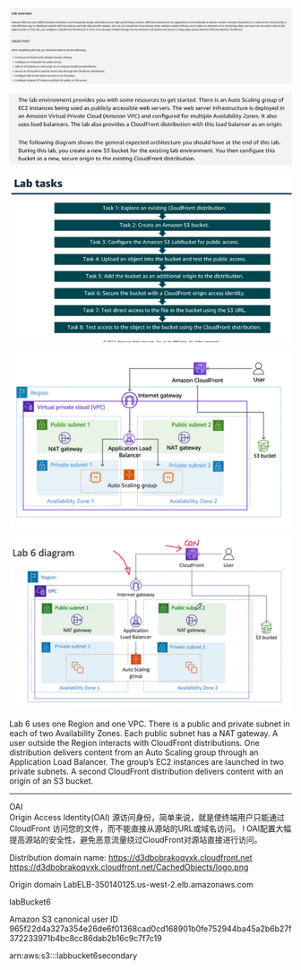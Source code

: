 
![](image/Pasted%20image%2020231023202340.png)


![](image/Pasted%20image%2020231004121204.png)

![](image/Pasted%20image%2020231004125215.png)

![](image/Pasted%20image%2020231004121129.png)


![](image/Pasted%20image%2020231004124754.png)


Lab 6 uses one Region and one VPC. There is a public and private subnet in each of two Availability Zones. Each public subnet has a NAT gateway. A user outside the Region interacts with CloudFront distributions. One distribution delivers content from an Auto Scaling group through an Application Load Balancer. The group’s EC2 instances are launched in two private subnets. A second CloudFront distribution delivers content with an origin of an S3 bucket.




---- 


OAI  
Origin Access Identity(OAI) 源访问身份，简单来说，就是使终端用户只能通过CloudFront 访问您的文件，而不能直接从源站的URL或域名访问。 l OAI配置大幅提高源站的安全性，避免恶意流量绕过CloudFront对源站直接进行访问。


Distribution domain name: 
https://d3dbobrakoqvxk.cloudfront.net
https://d3dbobrakoqvxk.cloudfront.net/CachedObjects/logo.png


Origin domain 
LabELB-350140125.us-west-2.elb.amazonaws.com

labBucket6

Amazon S3 canonical user ID 
965f22d4a327a354e26de6f01368cad0cd168901b0fe752944ba45a2b6b27f372233971b4bc8cc86dab2b16c9c7f7c19

arn:aws:s3:::labbucket6secondary

